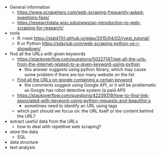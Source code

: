 - General information
    - https://www.scrapehero.com/web-scraping-frequently-asked-questions-faqs/
    - https://researchdata.wisc.edu/news/an-introduction-to-web-scraping-for-research/
- tools
    - R: rvest https://stat4701.github.io/edav/2015/04/02/rvest_tutorial/
    - R or Python https://sdsclub.com/web-scraping-python-vs-r-showdown/
- find all the URLs with given keywords
    - https://stackoverflow.com/questions/50227147/get-all-the-urls-from-the-internet-related-to-a-given-keyword-using-python
        - this answer suggests using python library, which may cause some problem if there are too many website on the list
    - [Find all the URLs on google containing a certain keyword](https://stackoverflow.com/questions/70247160/find-all-the-urls-on-google-containing-a-certain-keyword)
        - the comments suggest using Google API, or it will be problematic as Google has robot detective system (a paid API)
    - https://stackoverflow.com/questions/42209319/how-to-find-link-associated-with-keyword-using-python-requests-and-beautiful-s
        - sometimes need to identify an URL using tags
    - which part should we focus on: the URL itself or the content behind the URL?
- extract useful data from the URLs
    - how to deal with repetitive web scraping?
- store the data
    - SQL
- data structure
- text analysis
